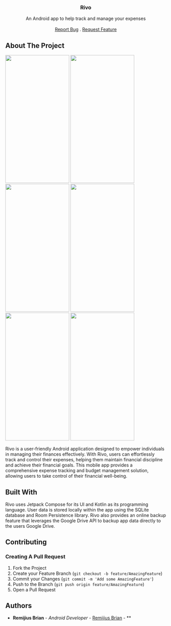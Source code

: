 <br/>
<p align="center">
  <h3 align="center">Rivo</h3>

  <p align="center">
    An Android app to help track and manage your expenses
    <br/>
    <br/>
    <a href="https://github.com/RemijiusBrian/Rivo/issues">Report Bug</a>
    .
    <a href="https://github.com/RemijiusBrian/Rivo/issues">Request Feature</a>
  </p>
</p>



## About The Project
<img src="https://github.com/RemijiusBrian/Rivo/assets/69680701/6122cd3b-f43d-4f64-8168-977744b6bfe0" width="200" height="400">
<img src="https://github.com/RemijiusBrian/Rivo/assets/69680701/1991e6b4-401a-48da-9758-cd67f1360bcc" width="200" height="400">
<img src="https://github.com/RemijiusBrian/Rivo/assets/69680701/ba05ae7f-cf1b-4b1a-b021-b70b4c64bb89" width="200" height="400">
<img src="https://github.com/RemijiusBrian/Rivo/assets/69680701/992acb02-984e-4b82-98be-de9ea5199aed" width="200" height="400">
<img src="https://github.com/RemijiusBrian/Rivo/assets/69680701/9687aeda-a8ff-4746-8547-272a9f79a910" width="200" height="400">
<img src="https://github.com/RemijiusBrian/Rivo/assets/69680701/a35d0b0e-610b-4e53-b92a-617a2097f49f" width="200" height="400">


Rivo is a user-friendly Android application designed to empower individuals in managing their finances effectively. With Rivo, users can effortlessly track and control their expenses, helping them maintain financial discipline and achieve their financial goals. This mobile app provides a comprehensive expense tracking and budget management solution, allowing users to take control of their financial well-being.

## Built With

Rivo uses Jetpack Compose for its UI and Kotlin as its programming language.
User data is stored locally within the app using the SQLite database and Room Persistence library.
Rivo also provides an online backup feature that leverages the Google Drive API to backup app data directly to the users Google Drive.

## Contributing



### Creating A Pull Request

1. Fork the Project
2. Create your Feature Branch (`git checkout -b feature/AmazingFeature`)
3. Commit your Changes (`git commit -m 'Add some AmazingFeature'`)
4. Push to the Branch (`git push origin feature/AmazingFeature`)
5. Open a Pull Request

## Authors

* **Remijius Brian** - *Android Developer* - [Remijius Brian](https://github.com/RemijiusBrian) - **
